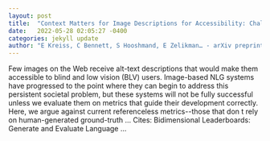 ```yaml
---
layout: post
title:  "Context Matters for Image Descriptions for Accessibility: Challenges for Referenceless Evaluation Metrics"
date:   2022-05-28 02:05:27 -0400
categories: jekyll update
author: "E Kreiss, C Bennett, S Hooshmand, E Zelikman… - arXiv preprint arXiv …, 2022"
---
```

Few images on the Web receive alt-text descriptions that would make them accessible to blind and low vision (BLV) users. Image-based NLG systems have progressed to the point where they can begin to address this persistent societal problem, but these systems will not be fully successful unless we evaluate them on metrics that guide their development correctly. Here, we argue against current referenceless metrics--those that don t rely on human-generated ground-truth … Cites: ‪Bidimensional Leaderboards: Generate and Evaluate Language …‬